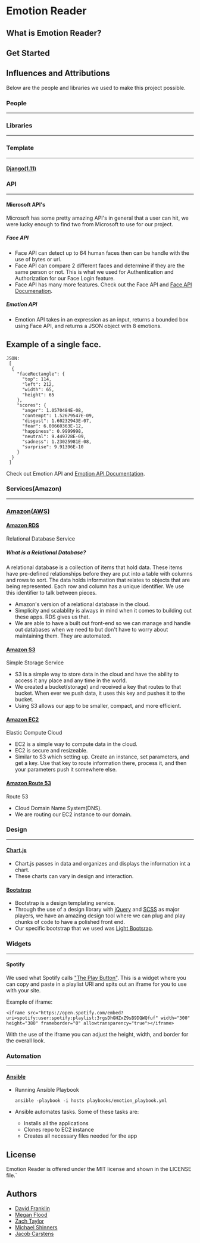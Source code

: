# Emotion Reader

## What is Emotion Reader?

## Get Started

## Influences and Attributions

Below are the people and libraries we used to make this project possible.

### People
-----------

### Libraries
--------------

### Template
-------------

#### [Django(1.11)](https://docs.djangoproject.com/en/1.11/)



### API
--------
#### Microsoft API's
Microsoft has some pretty amazing API's in general that a user can hit, we were lucky enough to find two from Microsoft to use for our project.
##### Face API
* Face API can detect up to 64 human faces then can be handle with the use of bytes or url.
* Face API can compare 2 different faces and determine if they are the same person or not. This is what we used for Authentication and Authorization for our Face Login feature.
* Face API has many more features. Check out the Face API and [Face API Documenation](https://docs.microsoft.com/en-us/azure/cognitive-services/face/overview).
##### Emotion API
* Emotion API takes in an expression as an input, returns a bounded box using Face API, and returns a JSON object with 8 emotions.

Example of a single face.
-------------------------- 
```
JSON:
 [
  {
    "faceRectangle": {
      "top": 114,
      "left": 212,
      "width": 65,
      "height": 65
    },
    "scores": {
      "anger": 1.0570484E-08,
      "contempt": 1.52679547E-09,
      "disgust": 1.60232943E-07,
      "fear": 6.00660363E-12,
      "happiness": 0.9999998,
      "neutral": 9.449728E-09,
      "sadness": 1.23025981E-08,
      "surprise": 9.91396E-10
    }
  }
 ]
 ```

Check out Emotion API and [Emotion API Documentation](https://docs.microsoft.com/en-us/azure/cognitive-services/emotion/home).

### Services(Amazon)
--------------------

### [Amazon(AWS)](https://aws.amazon.com/documentation/)
#### [Amazon RDS](https://aws.amazon.com/documentation/rds/)
Relational Database Service
##### What is a Relational Database?
A relational database is a collection of items that hold data. These items have pre-defined relationships before they are put into a table with columns and rows to sort. The data holds information that relates to objects that are being represented. Each row and column has a unique identifier. We use this identifier to talk between pieces.

* Amazon's version of a relational database in the cloud. 
* Simplicity and scalablity is always in mind when it comes to building out these apps. RDS gives us that.
* We are able to have a built out front-end so we can manage and handle out databases when we need to but don't have to worry about maintaining them. They are automated.
#### [Amazon S3](https://aws.amazon.com/documentation/s3/)
Simple Storage Service
* S3 is a simple way to store data in the cloud and have the ability to access it any place and any time in the world.
* We created a bucket(storage) and received a key that routes to that bucket. When ever we push data, it uses this key and pushes it to the bucket.
* Using S3 allows our app to be smaller, compact, and more efficient.
#### [Amazon EC2](https://aws.amazon.com/documentation/ec2/)
Elastic Compute Cloud
* EC2 is a simple way to compute data in the cloud.
* EC2 is secure and resizeable. 
* Similar to S3 which setting up. Create an instance, set parameters, and get a key. Use that key to route information there, process it, and then your parameters push it somewhere else.
#### [Amazon Route 53](https://aws.amazon.com/documentation/route53/)
Route 53
* Cloud Domain Name System(DNS).
* We are routing our EC2 instance to our domain.

### Design
-----------
#### [Chart.js](http://www.chartjs.org/docs/latest/)
* Chart.js passes in data and organizes and displays the information int a chart. 
* These charts can vary in design and interaction.
#### [Bootstrap](https://getbootstrap.com/docs/4.0/getting-started/introduction/)
* Bootstrap is a design templating service. 
* Through the use of a design library with [jQuery](https://jquery.com/) and [SCSS](http://sass-lang.com/) as major players, we have an amazing design tool where we can plug and play chunks of code to have a polished front end.
* Our specific bootstrap that we used was [Light Bootsrap](https://www.creative-tim.com/product/light-bootstrap-dashboard).
### Widgets
------------
#### Spotify
We used what Spotify calls ["The Play Button"](https://developer.spotify.com/technologies/widgets/spotify-play-button/). This is a widget where you can copy and paste in a playlist URI and spits out an iframe for you to use with your site.

Example of iframe:
```
<iframe src="https://open.spotify.com/embed?uri=spotify:user:spotify:playlist:3rgsDhGHZxZ9sB9DQWQfuf" width="300" height="380" frameborder="0" allowtransparency="true"></iframe>
```

With the use of the iframe you can adjust the height, width, and border for the overall look.

### Automation
---------------
#### [Ansible](https://www.ansible.com/)
* Running Ansible Playbook
    ```
    ansible -playbook -i hosts playbooks/emotion_playbook.yml
    ```

* Ansible automates tasks. Some of these tasks are:
    * Installs all the applications
    * Clones repo to EC2 instance
    * Creates all necessary files needed for the app
## License
Emotion Reader is offered under the MIT license and shown in the LICENSE file.`
## Authors
* [David Franklin](https://github.com/dave5801)
* [Megan Flood](https://github.com/musflood)
* [Zach Taylor](https://github.com/ztaylor2)
* [Michael Shinners](https://github.com/mshinners)
* [Jacob Carstens](https://github.com/Loaye)